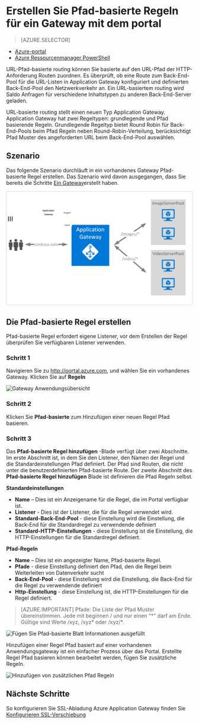 <properties
   pageTitle="Pfad-basierte Regeln für ein Gateway mit dem Portal erstellen | Microsoft Azure"
   description="Erstellen Sie Pfad-basierte Regel für ein Gateway mithilfe der Portalwebsite"
   services="application-gateway"
   documentationCenter="na"
   authors="georgewallace"
   manager="carmonm"
   editor=""
   tags="azure-resource-manager"
/>
<tags  
   ms.service="application-gateway"
   ms.devlang="na"
   ms.topic="article"
   ms.tgt_pltfrm="na"
   ms.workload="infrastructure-services"
   ms.date="10/25/2016"
   ms.author="gwallace" />

# <a name="create-a-path-based-rule-for-an-application-gateway-by-using-the-portal"></a>Erstellen Sie Pfad-basierte Regeln für ein Gateway mit dem portal

> [AZURE.SELECTOR]
- [Azure-portal](application-gateway-create-url-route-portal.md)
- [Azure Ressourcenmanager PowerShell](application-gateway-create-url-route-arm-ps.md)

URL-Pfad-basierte routing können Sie basierte auf den URL-Pfad der HTTP-Anforderung Routen zuordnen. Es überprüft, ob eine Route zum Back-End-Pool für die URL-Listen in Application Gateway konfiguriert und definierten Back-End-Pool den Netzwerkverkehr an. Ein URL-basiertem routing wird Saldo Anfragen für verschiedene Inhaltstypen zu anderen Back-End-Server geladen.

URL-basierte routing stellt einen neuen Typ Application Gateway. Application Gateway hat zwei Regeltypen: grundlegende und Pfad basierende Regeln. Grundlegende Regeltyp bietet Round Robin für Back-End-Pools beim Pfad Regeln neben Round-Robin-Verteilung, berücksichtigt Pfad Muster des angeforderten URL beim Back-End-Pool auswählen.

## <a name="scenario"></a>Szenario

Das folgende Szenario durchläuft in ein vorhandenes Gateway Pfad-basierte Regel erstellen.
Das Szenario wird davon ausgegangen, dass Sie bereits die Schritte [Ein Gateway](application-gateway-create-gateway-portal.md)erstellt haben.

![URL-route][scenario]

## <a name="createrule"></a>Die Pfad-basierte Regel erstellen

Pfad-basierte Regel erfordert eigene Listener, vor dem Erstellen der Regel überprüfen Sie verfügbaren Listener verwenden.

### <a name="step-1"></a>Schritt 1

Navigieren Sie zu http://portal.azure.com, und wählen Sie ein vorhandenes Gateway. Klicken Sie auf **Regeln**

![Gateway Anwendungsübersicht][1]

### <a name="step-2"></a>Schritt 2

Klicken Sie **Pfad-basierte** zum Hinzufügen einer neuen Regel Pfad basieren.

### <a name="step-3"></a>Schritt 3

Das **Pfad-basierte Regel hinzufügen** -Blade verfügt über zwei Abschnitte. Im erste Abschnitt ist, in dem Sie den Listener, den Namen der Regel und die Standardeinstellungen Pfad definiert. Der Pfad sind Routen, die nicht unter die benutzerdefinierten Pfad-basierte Route. Der zweite Abschnitt des **Pfad-basierte Regel hinzufügen** Blade ist definieren die Pfad Regeln selbst.

**Standardeinstellungen**

- **Name** – Dies ist ein Anzeigename für die Regel, die im Portal verfügbar ist.
- **Listener** - Dies ist der Listener, die für die Regel verwendet wird.
- **Standard-Back-End-Pool** - diese Einstellung wird die Einstellung, die Back-End für die Standardregel zu verwendende definiert
- **Standard-HTTP-Einstellungen** - diese Einstellung ist die Einstellung, die HTTP-Einstellungen für die Standardregel definiert.

**Pfad-Regeln**

- **Name** – Dies ist ein angezeigter Name, Pfad-basierte Regel.
- **Pfade** - diese Einstellung definiert den Pfad, den die Regel beim Weiterleiten von Datenverkehr sucht
- **Back-End-Pool** - diese Einstellung wird die Einstellung, die Back-End für die Regel zu verwendende definiert
- **Http-Einstellung** - diese Einstellung ist, die HTTP-Einstellungen für die Regel definiert.

>[AZURE.IMPORTANT] Pfade: Die Liste der Pfad Muster übereinstimmen. Jede mit beginnen / und nur einen "\*" darf am Ende. Gültige sind Werte /xyz, /xyz* oder /xyz/*.  

![Fügen Sie Pfad-basierte Blatt Informationen ausgefüllt][2]

Hinzufügen einer Regel Pfad basiert auf einer vorhandenen Anwendungsgateway ist ein einfacher Prozess über das Portal. Erstellte Regel Pfad basieren können bearbeitet werden, fügen Sie zusätzliche Regeln. 

![Hinzufügen von zusätzlichen Pfad Regeln][3]

## <a name="next-steps"></a>Nächste Schritte

So konfigurieren Sie SSL-Abladung Azure Application Gateway finden Sie [Konfigurieren SSL-Verschiebung](application-gateway-ssl-portal.md)

[1]: ./media/application-gateway-create-url-route-portal/figure1.png
[2]: ./media/application-gateway-create-url-route-portal/figure2.png
[3]: ./media/application-gateway-create-url-route-portal/figure3.png
[scenario]: ./media/application-gateway-create-url-route-portal/scenario.png